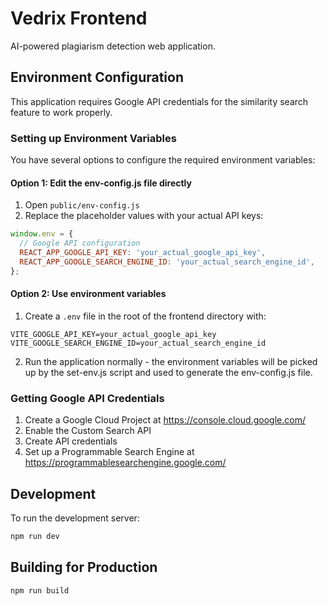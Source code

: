 # Vedrix Frontend

AI-powered plagiarism detection web application.

## Environment Configuration

This application requires Google API credentials for the similarity search feature to work properly.

### Setting up Environment Variables

You have several options to configure the required environment variables:

#### Option 1: Edit the env-config.js file directly

1. Open `public/env-config.js`
2. Replace the placeholder values with your actual API keys:

```javascript
window.env = {
  // Google API configuration
  REACT_APP_GOOGLE_API_KEY: 'your_actual_google_api_key',
  REACT_APP_GOOGLE_SEARCH_ENGINE_ID: 'your_actual_search_engine_id',
};
```

#### Option 2: Use environment variables

1. Create a `.env` file in the root of the frontend directory with:

```
VITE_GOOGLE_API_KEY=your_actual_google_api_key
VITE_GOOGLE_SEARCH_ENGINE_ID=your_actual_search_engine_id
```

2. Run the application normally - the environment variables will be picked up by the set-env.js script and used to generate the env-config.js file.

### Getting Google API Credentials

1. Create a Google Cloud Project at https://console.cloud.google.com/
2. Enable the Custom Search API
3. Create API credentials
4. Set up a Programmable Search Engine at https://programmablesearchengine.google.com/

## Development

To run the development server:

```bash
npm run dev
```

## Building for Production

```bash
npm run build
``` 